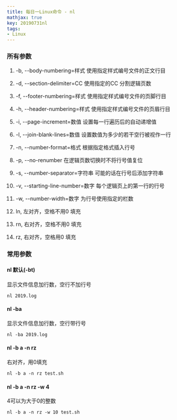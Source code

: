 ```yaml
---
title: 每日一Linux命令 - nl
mathjax: true
key: 20190731nl
tags:
- Linux
---
```

### 所有参数
1. -b, --body-numbering=样式	使用指定样式编号文件的正文行目
2. -d, --section-delimiter=CC	使用指定的CC 分割逻辑页数
3. -f, --footer-numbering=样式	使用指定样式编号文件的页脚行目
4. -h, --header-numbering=样式	使用指定样式编号文件的页眉行目
5. -i, --page-increment=数值	设置每一行遍历后的自动递增值
6. -l, --join-blank-lines=数值	设置数值为多少的若干空行被视作一行
7. -n, --number-format=格式	根据指定格式插入行号
8. -p, --no-renumber		在逻辑页数切换时不将行号值复位
9. -s, --number-separator=字符串	可能的话在行号后添加字符串
10. -v, --starting-line-number=数字	每个逻辑页上的第一行的行号
11. -w, --number-width=数字	为行号使用指定的栏数

12. ln,	左对齐，空格不用0 填充
13. rn, 右对齐，空格不用0 填充
14. rz, 右对齐，空格用0 填充

### 常用参数
#### nl 默认(-bt)
显示文件信息加行数，空行不加行号
```
nl 2019.log
```

#### nl -ba
显示文件信息加行数，空行带行号
```
nl -ba 2019.log
```

#### nl -b a -n rz
右对齐，用0填充
```
nl -b a -n rz test.sh
```

#### nl -b a -n rz -w 4
4可以为大于0的整数
```
nl -b a -n rz -w 10 test.sh
```


